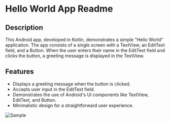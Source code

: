# Hello World App Readme

## Description
This Android app, developed in Kotlin, demonstrates a simple "Hello World" application. The app consists of a single screen with a TextView, an EditText field, and a Button. When the user enters their name in the EditText field and clicks the button, a greeting message is displayed in the TextView.

## Features
- Displays a greeting message when the button is clicked.
- Accepts user input in the EditText field.
- Demonstrates the use of Android's UI components like TextView, EditText, and Button.
- Minimalistic design for a straightforward user experience.

![Sample](https://github.com/aliasgersg/HelloWorldLab/assets/65057988/42936093-5d96-4306-a202-b4696c42e417)
